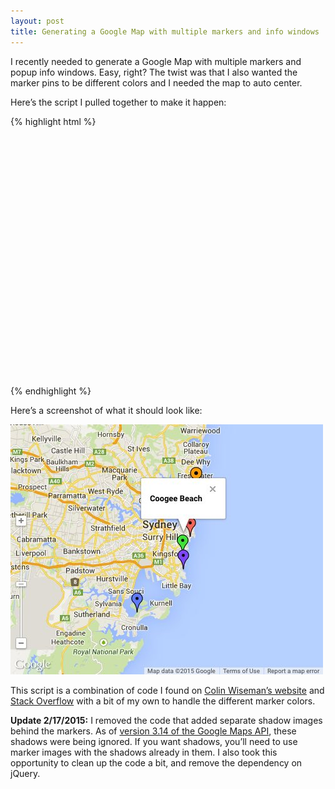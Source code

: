 ```yaml
---
layout: post
title: Generating a Google Map with multiple markers and info windows
---
```

I recently needed to generate a Google Map with multiple markers and popup info windows. Easy, right? The twist was that I also wanted the marker pins to be different colors and I needed the map to auto center.

Here’s the script I pulled together to make it happen:

{% highlight html %}
<!DOCTYPE html>
<html> 
<head> 
  <meta http-equiv="content-type" content="text/html; charset=UTF-8"> 
  <title>Google Maps Multiple Markers</title> 
  <script src="http://maps.google.com/maps/api/js?sensor=false"></script>
</head> 
<body>
  <div id="map" style="width: 500px; height: 400px;"></div>
  
  <script>
    // Define your locations: HTML content for the info window, latitude, longitude
    var locations = [
      ['<h4>Bondi Beach</h4>', -33.890542, 151.274856],
      ['<h4>Coogee Beach</h4>', -33.923036, 151.259052],
      ['<h4>Cronulla Beach</h4>', -34.028249, 151.157507],
      ['<h4>Manly Beach</h4>', -33.80010128657071, 151.28747820854187],
      ['<h4>Maroubra Beach</h4>', -33.950198, 151.259302]
    ];
    
    // Setup the different icons and shadows
    var iconURLPrefix = 'http://maps.google.com/mapfiles/ms/icons/';
    
    var icons = [
      iconURLPrefix + 'red-dot.png',
      iconURLPrefix + 'green-dot.png',
      iconURLPrefix + 'blue-dot.png',
      iconURLPrefix + 'orange-dot.png',
      iconURLPrefix + 'purple-dot.png',
      iconURLPrefix + 'pink-dot.png',      
      iconURLPrefix + 'yellow-dot.png'
    ]
    var iconsLength = icons.length;

    var map = new google.maps.Map(document.getElementById('map'), {
      zoom: 10,
      center: new google.maps.LatLng(-37.92, 151.25),
      mapTypeId: google.maps.MapTypeId.ROADMAP,
      mapTypeControl: false,
      streetViewControl: false,
      panControl: false,
      zoomControlOptions: {
         position: google.maps.ControlPosition.LEFT_BOTTOM
      }
    });

    var infowindow = new google.maps.InfoWindow({
      maxWidth: 160
    });

    var markers = new Array();
    
    var iconCounter = 0;
    
    // Add the markers and infowindows to the map
    for (var i = 0; i < locations.length; i++) {  
      var marker = new google.maps.Marker({
        position: new google.maps.LatLng(locations[i][1], locations[i][2]),
        map: map,
        icon: icons[iconCounter]
      });

      markers.push(marker);

      google.maps.event.addListener(marker, 'click', (function(marker, i) {
        return function() {
          infowindow.setContent(locations[i][0]);
          infowindow.open(map, marker);
        }
      })(marker, i));
      
      iconCounter++;
      // We only have a limited number of possible icon colors, so we may have to restart the counter
      if(iconCounter >= iconsLength) {
      	iconCounter = 0;
      }
    }

    function autoCenter() {
      //  Create a new viewpoint bound
      var bounds = new google.maps.LatLngBounds();
      //  Go through each...
      for (var i = 0; i < markers.length; i++) {  
				bounds.extend(markers[i].position);
      }
      //  Fit these bounds to the map
      map.fitBounds(bounds);
    }
    autoCenter();
  </script> 
</body>
</html>
{% endhighlight %}

Here’s a screenshot of what it should look like:

![Map Screenshot](/blog/images/2013/08/google-maps-updated.jpg)

This script is a combination of code I found on [Colin Wiseman’s website](http://you.arenot.me/2010/06/29/google-maps-api-v3-0-multiple-markers-multiple-infowindows/) and [Stack Overflow](http://stackoverflow.com/a/3059129/648844) with a bit of my own to handle the different marker colors.

**Update 2/17/2015:** I removed the code that added separate shadow images behind the markers. As of [version 3.14 of the Google Maps API](https://developers.google.com/maps/documentation/javascript/markers#complex_icons), these shadows were being ignored. If you want shadows, you’ll need to use marker images with the shadows already in them. I also took this opportunity to clean up the code a bit, and remove the dependency on jQuery.
